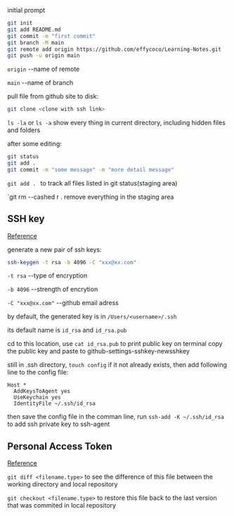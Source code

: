 initial prompt
```bash
git init
git add README.md
git commit -m "first commit"
git branch -M main
git remote add origin https://github.com/effycoco/Learning-Notes.git
git push -u origin main
```
`origin` --name of remote

`main` --name of branch
 
 pull file from github site to disk:

```bash
git clone <clone with ssh link>
```
`ls -la` or `ls -a` show every thing in current directory, including hidden files and folders

after some editing:
```bash
git status
git add .
git commit -m "some message" -m "more detail message"
```
`git add . ` to track all files listed in git status(staging area)

`git rm --cashed r . remove everything in the staging area

## SSH key 
[Reference](https://docs.github.com/en/github/authenticating-to-github/connecting-to-github-with-ssh/generating-a-new-ssh-key-and-adding-it-to-the-ssh-agent)

generate a new pair of ssh keys:
```bash
ssh-keygen -t rsa -b 4096 -C "xxx@xx.com"
```
`-t rsa` --type of encryption

`-b 4096` --strength of encrytion

`-C "xxx@xx.com"` --github email adress

by default, the generated key is in `/Users/<username>/.ssh`

its default name is `id_rsa` and `id_rsa.pub`

cd to this location, use `cat id_rsa.pub` to print public key on terminal
copy the public key and paste to github-settings-sshkey-newsshkey

still in .ssh directory, `touch config` if it not already exists, then add following line to the config file:
```
Host *
  AddKeysToAgent yes
  UseKeychain yes
  IdentityFile ~/.ssh/id_rsa
  ```
then save the config file
in the comman line, run `ssh-add -K ~/.ssh/id_rsa` to add ssh private key to ssh-agent

## Personal Access Token
[Reference](https://docs.github.com/en/github/authenticating-to-github/keeping-your-account-and-data-secure/creating-a-personal-access-token)

`git diff <filename.type>` to see the difference of this file between the working directory and local repository

`git checkout <filename.type>` to restore this file back to the last version that was commited in local repository
